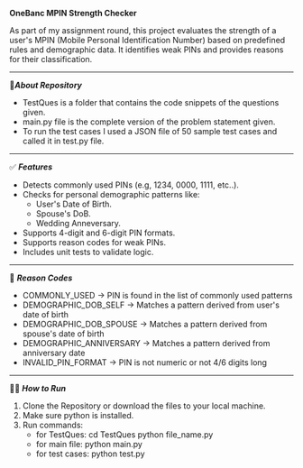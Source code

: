 **OneBanc MPIN Strength Checker**

As part of my assignment round, this project evaluates the strength of a user's MPIN (Mobile Personal Identification Number) based on predefined rules and demographic data. It identifies weak PINs and provides reasons for their classification.

---

📄***About Repository***

*  TestQues is a folder that contains the code snippets of the questions given.
*  main.py file is the complete version of the problem statement given.
*  To run the test cases I used a JSON file of 50 sample test cases and called it in test.py file.

---

✅ ***Features***

*  Detects commonly used PINs (e.g, 1234, 0000, 1111, etc..).
*  Checks for personal demographic patterns like:
    * User's Date of Birth.
    * Spouse's DoB.
    * Wedding Anneversary.
*  Supports 4-digit and 6-digit PIN formats.
*  Supports reason codes for weak PINs.
*  Includes unit tests to validate logic.

---

🧪 ***Reason Codes***

* COMMONLY_USED -> PIN is found in the list of commonly used patterns
* DEMOGRAPHIC_DOB_SELF -> Matches a pattern derived from user's date of birth
* DEMOGRAPHIC_DOB_SPOUSE -> Matches a pattern derived from spouse's date of birth
* DEMOGRAPHIC_ANNIVERSARY -> Matches a pattern derived from anniversary date
* INVALID_PIN_FORMAT -> PIN is not numeric or not 4/6 digits long

---

🧑‍💻 ***How to Run***

1. Clone the Repository or download the files to your local machine.
2. Make sure python is installed.
3. Run commands:
    * for TestQues:
                    cd TestQues
                    python file_name.py
    * for main file:
                    python main.py
    * for test cases:
                    python test.py